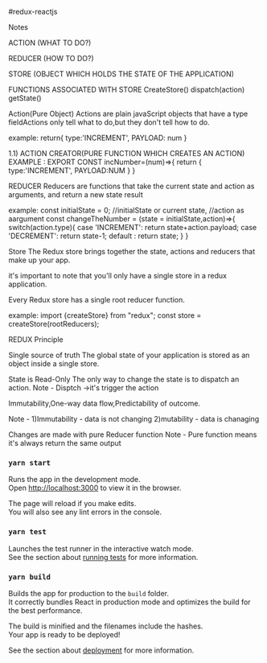 #redux-reactjs
 
Notes

ACTION (WHAT TO DO?)

REDUCER (HOW TO DO?)

STORE (OBJECT WHICH HOLDS THE STATE OF THE APPLICATION)

FUNCTIONS ASSOCIATED WITH STORE CreateStore() dispatch(action) getState()

Action(Pure Object)
Actions are plain javaScript objects that have a type fieldActions only tell what to do,but they don't tell how to do.

example: return{ type:'INCREMENT', PAYLOAD: num }

1.1) ACTION CREATOR(PURE FUNCTION WHICH CREATES AN ACTION) EXAMPLE : EXPORT CONST incNumber=(num)=>{ return { type:'INCREMENT', PAYLOAD:NUM } }

REDUCER Reducers are functions that take the current state and action as arguments, and return a new state result

example: const initialState = 0; //initialState or current state, //action as aargument
const changeTheNumber = (state = initialState,action)=>{ switch(action.type){ case 'INCREMENT': return state+action.payload; case 'DECREMENT': return state-1; default : return state; } }

Store The Redux store brings together the state, actions and reducers that make up your app.

it's important to note that you'll only have a single store in a redux application.

Every Redux store has a single root reducer function.

example: import {createStore} from "redux"; const store = createStore(rootReducers);

REDUX Principle

Single source of truth The global state of your application is stored as an object inside a single store.

State is Read-Only The only way to change the state is to dispatch an action. Note - Disptch ->it's trigger the action

Immutability,One-way data flow,Predictability of outcome.

Note - 1)Immutability - data is not changing 2)mutability - data is chanaging

Changes are made with pure Reducer function
Note - Pure function means it's always return the same output




### `yarn start`

Runs the app in the development mode.\
Open [http://localhost:3000](http://localhost:3000) to view it in the browser.

The page will reload if you make edits.\
You will also see any lint errors in the console.

### `yarn test`

Launches the test runner in the interactive watch mode.\
See the section about [running tests](https://facebook.github.io/create-react-app/docs/running-tests) for more information.

### `yarn build`

Builds the app for production to the `build` folder.\
It correctly bundles React in production mode and optimizes the build for the best performance.

The build is minified and the filenames include the hashes.\
Your app is ready to be deployed!

See the section about [deployment](https://facebook.github.io/create-react-app/docs/deployment) for more information.
